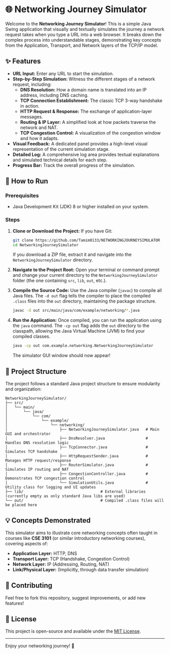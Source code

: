 # 🌐 Networking Journey Simulator

Welcome to the **Networking Journey Simulator**\! This is a simple Java Swing application that visually and textually simulates the journey a network request takes when you type a URL into a web browser. It breaks down the complex process into understandable stages, demonstrating key concepts from the Application, Transport, and Network layers of the TCP/IP model.

## ✨ Features

  * **URL Input:** Enter any URL to start the simulation.
  * **Step-by-Step Simulation:** Witness the different stages of a network request, including:
      * **DNS Resolution:** How a domain name is translated into an IP address, including DNS caching.
      * **TCP Connection Establishment:** The classic TCP 3-way handshake in action.
      * **HTTP Request & Response:** The exchange of application-layer messages.
      * **Routing & IP Layer:** A simplified look at how packets traverse the network and NAT.
      * **TCP Congestion Control:** A visualization of the congestion window and how it adapts.
  * **Visual Feedback:** A dedicated panel provides a high-level visual representation of the current simulation stage.
  * **Detailed Log:** A comprehensive log area provides textual explanations and simulated technical details for each step.
  * **Progress Bar:** Track the overall progress of the simulation.

## 🚀 How to Run

### Prerequisites

  * Java Development Kit (JDK) 8 or higher installed on your system.

### Steps

1.  **Clone or Download the Project:**
    If you have Git:

    ```bash
    git clone https://github.com/Tamim0133/NETWORKINGJOURNEYSIMULATOR
    cd NetworkingJourneySimulator
    ```

    If you download a ZIP file, extract it and navigate into the `NetworkingJourneySimulator` directory.

2.  **Navigate to the Project Root:**
    Open your terminal or command prompt and change your current directory to the `NetworkingJourneySimulator` folder (the one containing `src`, `lib`, `out`, etc.).

3.  **Compile the Source Code:**
    Use the Java compiler (`javac`) to compile all Java files. The `-d out` flag tells the compiler to place the compiled `.class` files into the `out` directory, maintaining the package structure.

    ```bash
    javac -d out src/main/java/com/example/networking/*.java
    ```

4.  **Run the Application:**
    Once compiled, you can run the application using the `java` command. The `-cp out` flag adds the `out` directory to the classpath, allowing the Java Virtual Machine (JVM) to find your compiled classes.

    ```bash
    java -cp out com.example.networking.NetworkingJourneySimulator
    ```

    The simulator GUI window should now appear\!

## 📂 Project Structure

The project follows a standard Java project structure to ensure modularity and organization:

```
NetworkingJourneySimulator/
├── src/
│   └── main/
│       └── java/
│           └── com/
│               └── example/
│                   └── networking/
│                       ├── NetworkingJourneySimulator.java   # Main GUI and orchestrator
│                       ├── DnsResolver.java                  # Handles DNS resolution logic
│                       ├── TcpConnector.java                 # Simulates TCP handshake
│                       ├── HttpRequestSender.java            # Manages HTTP request/response
│                       ├── RouterSimulator.java              # Simulates IP routing and NAT
│                       ├── CongestionController.java         # Demonstrates TCP congestion control
│                       └── SimulationUtils.java              # Utility class for logging and UI updates
├── lib/                                  # External libraries (currently empty as only standard Java libs are used)
└── out/                                  # Compiled .class files will be placed here
```

## 💡 Concepts Demonstrated

This simulator aims to illustrate core networking concepts often taught in courses like **CSE 3101** (or similar introductory networking courses), covering aspects of:

  * **Application Layer:** HTTP, DNS
  * **Transport Layer:** TCP (Handshake, Congestion Control)
  * **Network Layer:** IP (Addressing, Routing, NAT)
  * **Link/Physical Layer:** (Implicitly, through data transfer simulation)

## 🤝 Contributing

Feel free to fork this repository, suggest improvements, or add new features\!

## 📄 License

This project is open-source and available under the [MIT License](https://www.google.com/search?q=LICENSE).

-----

Enjoy your networking journey\! 🚀